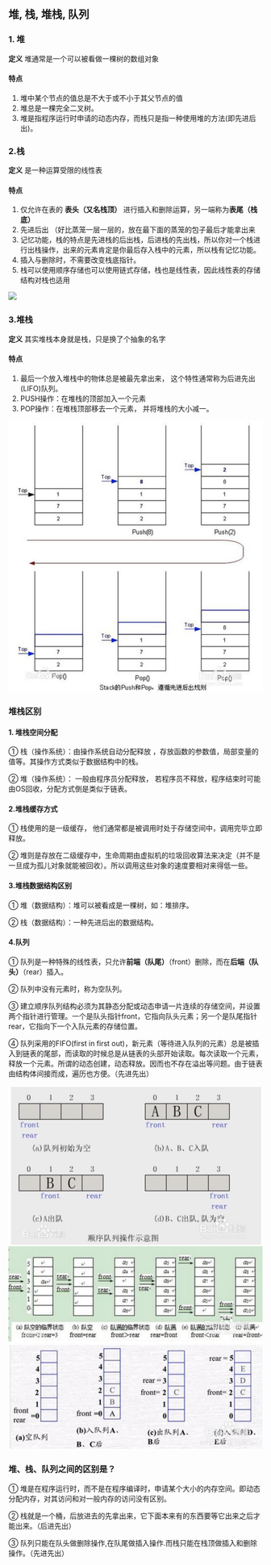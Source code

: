 ## 堆, 栈, 堆栈, 队列

### 1. 堆

**定义** 堆通常是一个可以被看做一棵树的数组对象   

#### 特点 
1. 堆中某个节点的值总是不大于或不小于其父节点的值
2. 堆总是一棵完全二叉树。
3. 堆是指程序运行时申请的动态内存，而栈只是指一种使用堆的方法(即先进后出)。


### 2.栈

**定义** 是一种运算受限的线性表

#### 特点
1. 仅允许在表的 **表头（又名栈顶）** 进行插入和删除运算，另一端称为**表尾（栈底）**
2. 先进后出 （好比蒸笼一层一层的，放在最下面的蒸笼的包子最后才能拿出来
3. 记忆功能，栈的特点是先进栈的后出栈，后进栈的先出栈，所以你对一个栈进行出栈操作，出来的元素肯定是你最后存入栈中的元素，所以栈有记忆功能。
4. 插入与删除时，不需要改变栈底指针。
5. 栈可以使用顺序存储也可以使用链式存储，栈也是线性表，因此线性表的存储结构对栈也适用

![](media/15075401891496/15075411446754.jpg)


### 3.堆栈

**定义** 其实堆栈本身就是栈，只是换了个抽象的名字

#### 特点

1. 最后一个放入堆栈中的物体总是被最先拿出来， 这个特性通常称为后进先出(LIFO)队列。 
2. PUSH操作：在堆栈的顶部加入一个元素
3. POP操作：在堆栈顶部移去一个元素， 并将堆栈的大小减一。

![](1.png)



### 堆栈区别

#### 1. 堆栈空间分配

 ① 栈（操作系统）：由操作系统自动分配释放 ，存放函数的参数值，局部变量的值等。其操作方式类似于数据结构中的栈。
 
 ② 堆（操作系统）： 一般由程序员分配释放， 若程序员不释放，程序结束时可能由OS回收，分配方式倒是类似于链表。
 
#### 2.堆栈缓存方式

 ① 栈使用的是一级缓存， 他们通常都是被调用时处于存储空间中，调用完毕立即释放。
  
 ② 堆则是存放在二级缓存中，生命周期由虚拟机的垃圾回收算法来决定（并不是一旦成为孤儿对象就能被回收）。所以调用这些对象的速度要相对来得低一些。
 
 
 
#### 3.堆栈数据结构区别

 ① 堆（数据结构）：堆可以被看成是一棵树，如：堆排序。

 ② 栈（数据结构）：一种先进后出的数据结构。


#### 4.队列

① 队列是一种特殊的线性表，只允许**前端（队尾）**（front）删除，而在**后端（队头）**（rear）插入。

② 队列中没有元素时，称为空队列。

③ 建立顺序队列结构必须为其静态分配或动态申请一片连续的存储空间，并设置两个指针进行管理。一个是队头指针front，它指向队头元素；另一个是队尾指针rear，它指向下一个入队元素的存储位置。

④ 队列采用的FIFO(first in first out)，新元素（等待进入队列的元素）总是被插入到链表的尾部，而读取的时候总是从链表的头部开始读取。每次读取一个元素，释放一个元素。所谓的动态创建，动态释放。因而也不存在溢出等问题。由于链表由结构体间接而成，遍历也方便。（先进先出）

![](media/3.png)
![](media/4.png)
![](media/5.png)

### 堆、栈、队列之间的区别是？

① 堆是在程序运行时，而不是在程序编译时，申请某个大小的内存空间。即动态分配内存，对其访问和对一般内存的访问没有区别。

② 栈就是一个桶，后放进去的先拿出来，它下面本来有的东西要等它出来之后才能出来。（后进先出）

③ 队列只能在队头做删除操作,在队尾做插入操作.而栈只能在栈顶做插入和删除操作。（先进先出）


